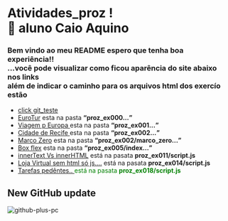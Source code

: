 # Atividades_proz ! <br>🚀 aluno Caio Aquino 
### Bem vindo ao meu README espero que tenha boa experiência!! <br> ...você pode visualizar como ficou aparência do site abaixo nos links <br>além de indicar o caminho para os arquivos html dos exercío estão
+ <a href="https://caioaquino29.github.io/atividades_proz/git_teste/index.html" target="blank" rel="next" >click git_teste</a>
+ <a href="https://caioaquino29.github.io/atividades_proz/proz_ex000/index.html">EuroTur</a> <span>esta na pasta <strong><q>proz_ex000...</q></strong></span>
+ <a href="https://caioaquino29.github.io/atividades_proz/proz_ex001/index.html">Viagem p Europa </a> <span>esta na pasta <strong><q>proz_ex001...</q></strong></span>
+ <a href="https://caioaquino29.github.io/atividades_proz/proz_ex002/index.html">Cidade de Recife  </a> <span>esta na pasta <strong><q>proz_ex002...</q></strong></span>
+ <a href="https://caioaquino29.github.io/atividades_proz/proz_ex002/marco_zero/marco_zero.html">Marco Zero</a> <span>esta na pasta <strong><q>proz_ex002/marco_zero...</q></strong></span>
+ <a href="https://caioaquino29.github.io/atividades_proz/proz_ex005/index.html">Box flex</a> <span>esta na pasta <strong><q>proz_ex005/index...</q></strong></span>
+ <a href='https://caioaquino29.github.io/atividades_proz/proz_ex011/index.html'> innerText Vs innerHTML</a><span> está na pasata <strong>proz_ex011/script.js</strong></span>
+ <a href='https://caioaquino29.github.io/atividades_proz/proz_ex014/index.html'> Loja Virtual sem html só js....</a><span> está na pasata <strong>proz_ex014/script.js</strong></span>
+ <a class='link' href='https://caioaquino29.github.io/atividades_proz/proz_ex018/index.html'> Tarefas pedêntes.. </a><span  style="color: green" > está na pasata <strong>proz_ex018/script.js</strong></span>






## New GitHub update

![github-plus-pc](https://github.com/caioaquino29/atividades_proz/assets/115197086/00261322-eb4f-4957-bebb-f18d50fc034c)
